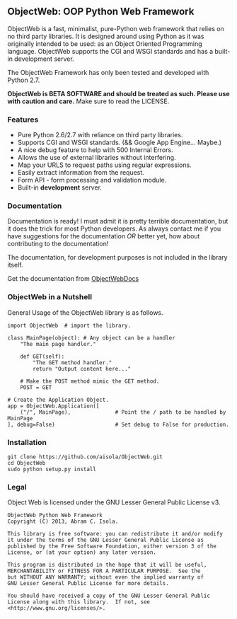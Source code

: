 ObjectWeb: OOP Python Web Framework
-----------------------------------

ObjectWeb is a fast, minimalist, pure-Python web framework that relies on no 
third party libraries. It is designed around using Python as it was originally 
intended to be used: as an Object Oriented Programming language. ObjectWeb 
supports the CGI and WSGI standards and has a built-in development server.

The ObjectWeb Framework has only been tested and developed with Python 2.7.

**ObjectWeb is BETA SOFTWARE and should be treated as such. Please use with caution and care.**
Make sure to read the LICENSE.

<!-- [![Build Status](https://travis-ci.org/aisola/ObjectWeb.png?branch=master)](https://travis-ci.org/aisola/ObjectWeb) -->

### Features
+ Pure Python 2.6/2.7 with reliance on third party libraries.
+ Supports CGI and WSGI standards. (&& Google App Engine... Maybe.)
+ A nice debug feature to help with 500 Internal Errors.
+ Allows the use of external libraries without interfering.
+ Map your URLS to request paths using regular expressions.
+ Easily extract information from the request.
+ Form API - form processing and validation module.
+ Built-in **development** server.

### Documentation
Documentation is ready! I must admit it is pretty terrible documentation, but it 
does the trick for most Python developers. As always contact me if you have 
suggestions for the documentation *OR* better yet, how about contributing to the 
documentation!

The documentation, for development purposes is not included in the library itself.

Get the documentation from [ObjectWebDocs](https://github.com/aisola/ObjectWebDocs)

### ObjectWeb in a Nutshell
General Usage of the ObjectWeb library is as follows.

    import ObjectWeb  # import the library.

    class MainPage(object): # Any object can be a handler
        "The main page handler."

        def GET(self):
            "The GET method handler."
            return "Output content here..."

        # Make the POST method mimic the GET method.
        POST = GET
        
    # Create the Application Object.
    app = ObjectWeb.Application([
        ("/", MainPage),              # Point the / path to be handled by MainPage
    ], debug=False)                   # Set debug to False for production.

### Installation
    git clone https://github.com/aisola/ObjectWeb.git
    cd ObjectWeb
    sudo python setup.py install

### Legal

Object Web is licensed under the GNU Lesser General Public License v3.
    
    ObjectWeb Python Web Framework
    Copyright (C) 2013, Abram C. Isola.

    This library is free software: you can redistribute it and/or modify
    it under the terms of the GNU Lesser General Public License as 
    published by the Free Software Foundation, either version 3 of the 
    License, or (at your option) any later version.

    This program is distributed in the hope that it will be useful,
    MERCHANTABILITY or FITNESS FOR A PARTICULAR PURPOSE.  See the
    but WITHOUT ANY WARRANTY; without even the implied warranty of
    GNU Lesser General Public License for more details.
	
    You should have received a copy of the GNU Lesser General Public 
    License along with this library.  If not, see 
    <http://www.gnu.org/licenses/>.
